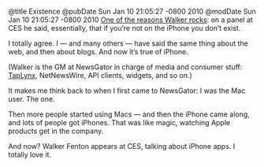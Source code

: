 @title Existence
@pubDate Sun Jan 10 21:05:27 -0800 2010
@modDate Sun Jan 10 21:05:27 -0800 2010
<a href="http://www.cultofmac.com/ces-companies-must-have-an-iphone-app-or-they-dont-exist/25566">One of the reasons Walker rocks</a>: on a panel at CES he said, essentially, that if you’re not on the iPhone you don’t exist.

I totally agree. I — and many others — have said the same thing about the web, and then about blogs. And now it’s true of iPhone.

(Walker is the GM at NewsGator in charge of media and consumer stuff: <a href="http://www.taplynx.com/">TapLynx</a>, NetNewsWire, API clients, widgets, and so on.)

It makes me think back to when I first came to NewsGator: I was the Mac user. The one.

Then more people started using Macs — and then the iPhone came along, and lots of people got iPhones. That was like magic, watching Apple products get in the company.

And now? Walker Fenton appears at CES, talking about iPhone apps. I totally love it.
